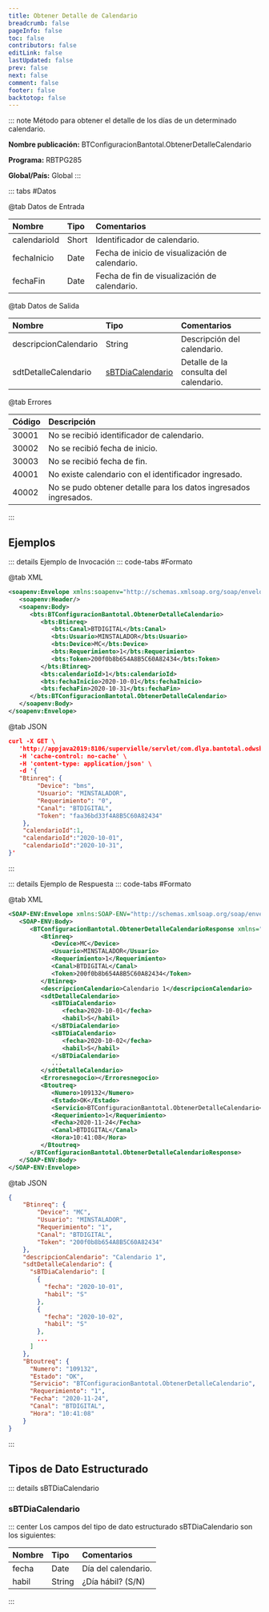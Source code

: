 ```yaml
---
title: Obtener Detalle de Calendario
breadcrumb: false
pageInfo: false
toc: false
contributors: false
editLink: false
lastUpdated: false
prev: false
next: false
comment: false
footer: false
backtotop: false
---
```


<!-- ABRE DATOS DEL MÉTODO -->
::: note Método para obtener el detalle de los días de un determinado calendario.

**Nombre publicación:** BTConfiguracionBantotal.ObtenerDetalleCalendario

**Programa:** RBTPG285

**Global/País:** Global
:::
<!-- CIERRA DATOS DEL MÉTODO -->

<!-- ABRE TABLA DE DATOS -->
::: tabs #Datos 

@tab Datos de Entrada

Nombre | Tipo | Comentarios
:--------- | :--------- | :---------
calendarioId | Short | Identificador de calendario.
fechaInicio | Date | Fecha de inicio de visualización de calendario.
fechaFin | Date | Fecha de fin de visualización de calendario.

@tab Datos de Salida

Nombre | Tipo | Comentarios
:--------- | :----------- | :-----------
descripcionCalendario | String | Descripción del calendario.
sdtDetalleCalendario | [sBTDiaCalendario](#sbtdiacalendario) | Detalle de la consulta del calendario.

@tab Errores

Código | Descripción
:--------- | :-----------
30001 | No se recibió identificador de calendario.
30002 | No se recibió fecha de inicio.
30003 | No se recibió fecha de fin.
40001 | No existe calendario con el identificador ingresado.
40002 | No se pudo obtener detalle para los datos ingresados ingresados.
::: 
<!-- CIERRA TABLA DE DATOS -->

## **Ejemplos**

<!-- ABRE EJEMPLO DE INVOCACIÓN -->
::: details Ejemplo de Invocación 
::: code-tabs #Formato

@tab XML
```xml
<soapenv:Envelope xmlns:soapenv="http://schemas.xmlsoap.org/soap/envelope/" xmlns:bts="http://uy.com.dlya.bantotal/BTSOA/">
   <soapenv:Header/>
   <soapenv:Body>
      <bts:BTConfiguracionBantotal.ObtenerDetalleCalendario>
         <bts:Btinreq>
            <bts:Canal>BTDIGITAL</bts:Canal>
            <bts:Usuario>MINSTALADOR</bts:Usuario>
            <bts:Device>MC</bts:Device>
            <bts:Requerimiento>1</bts:Requerimiento>
            <bts:Token>200f0b8b654A8B5C60A82434</bts:Token>
         </bts:Btinreq>
         <bts:calendarioId>1</bts:calendarioId>
         <bts:fechaInicio>2020-10-01</bts:fechaInicio>
         <bts:fechaFin>2020-10-31</bts:fechaFin>
      </bts:BTConfiguracionBantotal.ObtenerDetalleCalendario>
   </soapenv:Body>
</soapenv:Envelope>
```

@tab JSON
```json
curl -X GET \
   'http://appjava2019:8106/supervielle/servlet/com.dlya.bantotal.odwsbt_BTConfiguracionBantotal_v1?ObtenerEstados' \
   -H 'cache-control: no-cache' \
   -H 'content-type: application/json' \
   -d '{
   "Btinreq": {
        "Device": "bms",
        "Usuario": "MINSTALADOR",
        "Requerimiento": "0",
        "Canal": "BTDIGITAL",
        "Token": "faa36bd33f4A8B5C60A82434"
    },
	"calendarioId":1,
	"calendarioId":"2020-10-01",
	"calendarioId":"2020-10-31",
}'
```
:::
<!-- CIERRA EJEMPLO DE INVOCACIÓN -->

<!-- ABRE EJEMPLO DE RESPUESTA -->
::: details Ejemplo de Respuesta 
::: code-tabs #Formato

@tab XML
```xml
<SOAP-ENV:Envelope xmlns:SOAP-ENV="http://schemas.xmlsoap.org/soap/envelope/" xmlns:xsd="http://www.w3.org/2001/XMLSchema" xmlns:SOAP-ENC="http://schemas.xmlsoap.org/soap/encoding/" xmlns:xsi="http://www.w3.org/2001/XMLSchema-instance">
   <SOAP-ENV:Body>
      <BTConfiguracionBantotal.ObtenerDetalleCalendarioResponse xmlns="http://uy.com.dlya.bantotal/BTSOA/">
         <Btinreq>
            <Device>MC</Device>
            <Usuario>MINSTALADOR</Usuario>
            <Requerimiento>1</Requerimiento>
            <Canal>BTDIGITAL</Canal>
            <Token>200f0b8b654A8B5C60A82434</Token>
         </Btinreq>
         <descripcionCalendario>Calendario 1</descripcionCalendario>
         <sdtDetalleCalendario>
            <sBTDiaCalendario>
               <fecha>2020-10-01</fecha>
               <habil>S</habil>
            </sBTDiaCalendario>
            <sBTDiaCalendario>
               <fecha>2020-10-02</fecha>
               <habil>S</habil>
            </sBTDiaCalendario>
            ...
         </sdtDetalleCalendario>
         <Erroresnegocio></Erroresnegocio>
         <Btoutreq>
            <Numero>109132</Numero>
            <Estado>OK</Estado>
            <Servicio>BTConfiguracionBantotal.ObtenerDetalleCalendario</Servicio>
            <Requerimiento>1</Requerimiento>
            <Fecha>2020-11-24</Fecha>
            <Canal>BTDIGITAL</Canal>
            <Hora>10:41:08</Hora>
         </Btoutreq>
      </BTConfiguracionBantotal.ObtenerDetalleCalendarioResponse>
   </SOAP-ENV:Body>
</SOAP-ENV:Envelope>
```

@tab JSON
```json
{
    "Btinreq": {
		"Device": "MC",
		"Usuario": "MINSTALADOR",
		"Requerimiento": "1",
		"Canal": "BTDIGITAL",
		"Token": "200f0b8b654A8B5C60A82434"
	},
	"descripcionCalendario": "Calendario 1",
	"sdtDetalleCalendario": {
	  "sBTDiaCalendario": [
		{
		  "fecha": "2020-10-01",
		  "habil": "S"
		},
		{
		  "fecha": "2020-10-02",
		  "habil": "S"
		},
		...
	  ]
	},
	"Btoutreq": {
	  "Numero": "109132",
	  "Estado": "OK",
	  "Servicio": "BTConfiguracionBantotal.ObtenerDetalleCalendario",
	  "Requerimiento": "1",
	  "Fecha": "2020-11-24",
	  "Canal": "BTDIGITAL",
	  "Hora": "10:41:08"
	}
}
```
::: 
<!-- CIERRA EJEMPLO DE RESPUESTA -->

## **Tipos de Dato Estructurado**

<!-- ABRE SDT -->
::: details sBTDiaCalendario  

### sBTDiaCalendario

::: center 
Los campos del tipo de dato estructurado sBTDiaCalendario son los siguientes: 

Nombre | Tipo | Comentarios 
:--------- | :----------- | :----------- 
fecha | Date | Día del calendario.
habil | String | ¿Día hábil? (S/N)
:::
<!-- CIERRA SDT -->